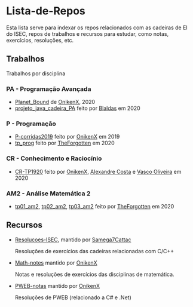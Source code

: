 # Lista-de-Repos

Esta lista serve para indexar os repos relacionados com as cadeiras de EI do ISEC, repos de trabalhos e recursos para estudar, como notas, exercícios, resoluções, etc.

 
 
## Trabalhos

Trabalhos por disciplina
 
### PA - Programação Avançada

- [Planet_Bound](https://github.com/ISEC-estudantes/Planet_Bound) de [OnikenX](https://github.com/OnikenX), 2020
- [projeto_java_cadeira_PA](https://github.com/ISEC-estudantes/projeto_java_cadeira_PA) feito por [Blaldas](https://github.com/Blaldas) em 2020

### P - Programação

 - [P-corridas2019](https://github.com/ISEC-estudantes/P-corridas2019) feito por [OnikenX](https://github.com/OnikenX) em 2019
 - [tp_prog](https://github.com/TheForgottened/tp_prog) feito por [TheForgotten](https://github.com/TheForgottened) em 2020
 
### CR - Conhecimento e Raciocínio

- [CR-TP1920](https://github.com/ISEC-estudantes/CR-TP1920) feito por [OnikenX](https://github.com/OnikenX), [Alexandre Costa](https://github.com/alexandrec0sta) e [Vasco Oliveira](https://github.com/360nobuggs) em 2020

### AM2 - Análise Matemática 2

- [tp01_am2](https://github.com/TheForgottened/tp01_am2), [tp02_am2](https://github.com/TheForgottened/tp01_am2), [tp03_am2](https://github.com/TheForgottened/tp01_am2) feito por [TheForgotten](https://github.com/TheForgottened) em 2020

## Recursos

- [Resolucoes-ISEC](https://github.com/ISEC-estudantes/Resolucoes-ISEC), mantido por [Samega7Cattac](https://github.com/Samega7Cattac)
    
    Resoluções de exercícios das cadeiras relacionadas com C/C++

- [Math-notes](https://github.com/ISEC-estudantes/Math-notes) mantido por [OnikenX](https://github.com/OnikenX)

    Notas e resoluções de exercícios das disciplinas de matemática.

- [PWEB-notas](https://github.com/ISEC-estudantes/PWEB-notas) mantido por [OnikenX](https://github.com/OnikenX)

    Resoluções de PWEB (relacionado a C# e .Net)

